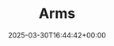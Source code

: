 ---
title: 2. Arms
id: 1ed3b643-7999-49de-a511-d5bc55842fd8
date: 2025-03-30T16:44:42+00:00
tags: []
type: 'hevy'
totalWeightInKg: 3,035kg
duration: 33 min
# Disable SEO for this post
outputs: ["HTML"]
robots: "noindex, nofollow"
---